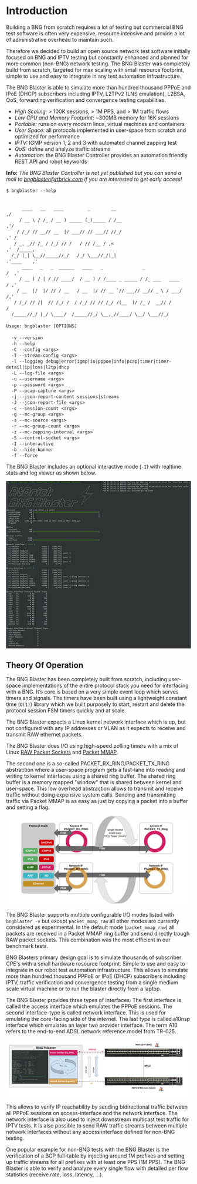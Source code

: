 # Introduction

Building a BNG from scratch requires a lot of testing but commercial BNG test software
is often very expensive, resource intensive and provide a lot of administrative overhead
to maintain such.

Therefore we decided to build an open source network test software initially focused on BNG 
and IPTV testing but constantly enhanced and planned for more common (non-BNG) network testing. 
The BNG Blaster was completely build from scratch, targeted for max scaling with small
resource footprint, simple to use and easy to integrate in any test automation infrastructure.

The BNG Blaster is able to simulate more than hundred thousand PPPoE and IPoE (DHCP) subscribers including
IPTV, L2TPv2 (LNS emulation), L2BSA, QoS, forwarding verification and convergence testing capabilities.

* *High Scaling:* > 100K sessions, > 1M PPS, and > 1M traffic flows
* *Low CPU and Memory Footprint:* ~300MB memory for 16K sessions
* *Portable:* runs on every modern linux, virtual machines and containers
* *User Space:* all protocols implemented in user-space from scratch and optimized for performance
* *IPTV:* IGMP version 1, 2 and 3 with automated channel zapping test
* *QoS:* define and analyze traffic streams
* *Automation:* the BNG Blaster Controller provides an automation friendly REST API and robot keywords

**Info:** _The BNG Blaster Controller is not yet published but you can send
a mail to bngblaster@rtbrick.com if you are interested to get early access!_

```
$ bngblaster --help


      ____   __   ____         _        __                                  ,/
     / __ \ / /_ / __ ) _____ (_)_____ / /__                              ,'/
    / /_/ // __// __  |/ ___// // ___// //_/                            ,' /
   / _, _// /_ / /_/ // /   / // /__ / ,<                             ,'  /_____,    
  /_/ |_| \__//_____//_/   /_/ \___//_/|_|                          .'____    ,'   
      ____   _   _  ______   ____   _               _                    /  ,'
     / __ ) / | / // ____/  / __ ) / /____ _ _____ / /_ ___   ____      / ,'
    / __  |/  |/ // / __   / __  |/ // __ `// ___// __// _ \ / ___/    /,'
   / /_/ // /|  // /_/ /  / /_/ // // /_/ /(__  )/ /_ /  __// /       / 
  /_____//_/ |_/ \____/  /_____//_/ \__,_//____/ \__/ \___//_/

Usage: bngblaster [OPTIONS]

  -v --version
  -h --help
  -C --config <args>
  -T --stream-config <args>
  -l --logging debug|error|igmp|io|pppoe|info|pcap|timer|timer-detail|ip|loss|l2tp|dhcp
  -L --log-file <args>
  -u --username <args>
  -p --password <args>
  -P --pcap-capture <args>
  -j --json-report-content sessions|streams
  -J --json-report-file <args>
  -c --session-count <args>
  -g --mc-group <args>
  -s --mc-source <args>
  -r --mc-group-count <args>
  -z --mc-zapping-interval <args>
  -S --control-socket <args>
  -I --interactive
  -b --hide-banner
  -f --force

```

The BNG Blaster includes an optional interactive mode (`-I`) with realtime stats and
log viewer as shown below.

![BNG Blaster Interactive](images/bbl_interactive.png)

## Theory Of Operation

The BNG Blaster has been completely built from scratch, including user-space implementations of the entire protocol
stack you need for interfacing with a BNG. It’s core is based on a very simple event loop which serves timers and signals.
The timers have been built using a lightweight constant time (`O(1)`) library which we built purposely to start, restart 
and delete the protocol session FSM timers quickly and at scale.

The BNG Blaster expects a Linux kernel network interface which is up, but not configured with any IP addresses or VLAN as it 
expects to receive and transmit RAW ethernet packets. 

The BNG Blaster does I/O using high-speed polling timers with a mix of Linux 
[RAW Packet Sockets](https://man7.org/linux/man-pages/man7/packet.7.html) and 
[Packet MMAP](https://www.kernel.org/doc/html/latest/networking/packet_mmap.html). 

The second one is a so-called PACKET_RX_RING/PACKET_TX_RING abstraction where a user-space program gets a fast-lane into reading 
and writing to kernel interfaces using a shared ring buffer. The shared ring buffer is a memory mapped "window" that is shared 
between kernel and user-space. This low overhead abstraction allows to transmit and receive traffic without doing expensive system calls. 
Sending and transmitting traffic via Packet MMAP is as easy as just by copying a packet into a buffer and setting a flag.

![BNG Blaster Architecture](images/bbl_arch.png)

The BNG Blaster supports multiple configurable I/O modes listed with `bngblaster -v` but except `packet_mmap_raw` all other modes
are currently considered as experimental. In the default mode (`packet_mmap_raw`) all packets are received in a Packet MMAP ring
buffer and send directly trough RAW packet sockets. This combination was the most efficient in our benchmark tests.

BNG Blasters primary design goal is to simulate thousands of subscriber CPE's with a small hardware resource footprint. Simple
to use and easy to integrate in our robot test automation infrastructure. This allows to simulate more than hundred thousand
PPPoE or IPoE (DHCP) subscribers including IPTV, traffic verification and convergence testing from a single medium scale 
virtual machine or to run the blaster directly from a laptop.

The BNG Blaster provides three types of interfaces. The first interface is called the access interface which emulates the PPPoE
sessions. The second interface-type is called network interface. This is used for emulating the core-facing side of the
internet. The last type is called a10nsp interface which emulates an layer two provider interface. The term A10 
refers to the end-to-end ADSL network reference model from TR-025.  

![BNG Blaster Interfaces](images/bbl_interfaces.png)

This allows to verify IP reachability by sending bidirectional traffic between all PPPoE sessions on access-interface and the
network interface. The network interface is also used to inject downstream multicast test traffic for IPTV tests. It is also 
possible to send RAW traffic streams between multiple network interfaces without any access interface defined for non-BNG 
testing. 

One popular example for non-BNG tests with the BNG Blaster is the verification of a BGP full-table by injecting around 1M 
prefixes and setting up traffic streams for all prefixes with at least one PPS (1M PPS). The BNG Blaster is able to verify
and analyze every single flow with detailed per flow statistics (receive rate, loss, latency, ...).